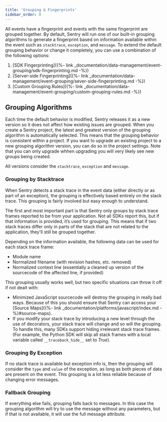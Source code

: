 ```yaml
---
title: 'Grouping & Fingerprints'
sidebar_order: 0
---
```


All events have a fingerprint and events with the same fingerprint are grouped together. By default, Sentry will run one of our built-in grouping algorithms to generate a fingerprint based on information available within the event such as `stacktrace`, `exception`, and `message`. To extend the default grouping behavior or change it completely, you can use a combination of the following options:


1. [SDK Fingerprinting]({%- link _documentation/data-management/event-grouping/sdk-fingerprinting.md -%})
2. [Server-side Fingerprinting]({%- link _documentation/data-management/event-grouping/sever-side-fingerprinting.md -%})
3. [Custom Grouping Rules]({%- link _documentation/data-management/event-grouping/custom-grouping-rules.md -%})



## Grouping Algorithms

Each time the default behavior is modified, Sentry releases it as a new version so it does not affect how existing issues are grouped. When you create a Sentry project, the latest and greatest version of the grouping algorithm is automatically selected. This means that the grouping behavior is consistent within a project. If you want to upgrade an existing project to a new grouping algorithm version, you can do so in the project settings. Note that you can only upgrade whhen upgrading you will very likely see new groups being created.

All versions consider the `stacktrace`, `exception` and `message`. 

### Grouping by Stacktrace

When Sentry detects a stack trace in the event data (either directly or as part of an exception), the grouping is effectively based entirely on the stack trace. This grouping is fairly involved but easy enough to understand.

The first and most important part is that Sentry only groups by stack trace frames reported to be from your application. Not all SDKs report this, but if that information is provided, it’s used for grouping. This means that if two stack traces differ only in parts of the stack that are not related to the application, they'll still be grouped together.

Depending on the information available, the following data can be used for each stack trace frame:

- Module name
- Normalized filename (with revision hashes, etc. removed)
- Normalized context line (essentially a cleaned up version of the sourcecode of the affected line, if provided)

This grouping usually works well, but two specific situations can throw it off if not dealt with:

- Minimized JavaScript sourcecode will destroy the grouping in really bad ways. Because of this you should ensure that Sentry can access your [Source Maps]({%- link _documentation/platforms/javascript/index.md -%}#source-maps).
- If you modify your stack trace by introducing a new level through the use of decorators, your stack trace will change and so will the grouping. To handle this, many SDKs support hiding irrelevant stack trace frames. (For example, the Python SDK will skip all stack frames with a local variable called `__traceback_hide__` set to _True_).

### Grouping By Exception

If no stack trace is available but exception info is, then the grouping will consider the `type` and `value` of the exception, as long as both pieces of data are present on the event. This grouping is a lot less reliable because of changing error messages.

### Fallback Grouping

If everything else fails, grouping falls back to messages. In this case the grouping algorithm will try to use the message without any parameters, but if that is not available, it will use the full message attribute.